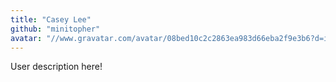 ```yaml
---
title: "Casey Lee"
github: "minitopher"
avatar: "//www.gravatar.com/avatar/08bed10c2c2863ea983d66eba2f9e3b6?d=identicon"
---
```


User description here!
